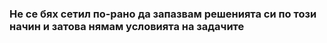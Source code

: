 <h3>Не се бях сетил по-рано да запазвам решенията си по този начин и затова нямам условията на задачите</h3>